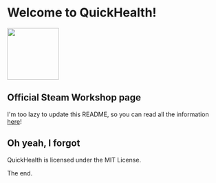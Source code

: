Welcome to QuickHealth!
========
<img src="http://i.imgur.com/Zx4ZmeQ.png" width="120">

## Official Steam Workshop page
I'm too lazy to update this README, so you can read all the information [here](http://steamcommunity.com/sharedfiles/filedetails/?id=421216024)!

## Oh yeah, I forgot
QuickHealth is licensed under the MIT License.

The end.
